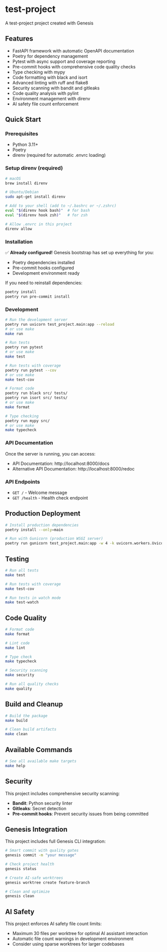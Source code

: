 # test-project

A test-project project created with Genesis

## Features

- FastAPI framework with automatic OpenAPI documentation
- Poetry for dependency management
- Pytest with async support and coverage reporting
- Pre-commit hooks with comprehensive code quality checks
- Type checking with mypy
- Code formatting with black and isort
- Advanced linting with ruff and flake8
- Security scanning with bandit and gitleaks
- Code quality analysis with pylint
- Environment management with direnv
- AI safety file count enforcement

## Quick Start

### Prerequisites

- Python 3.11+
- Poetry
- direnv (required for automatic .envrc loading)

### Setup direnv (required)

```bash
# macOS
brew install direnv

# Ubuntu/Debian
sudo apt-get install direnv

# Add to your shell (add to ~/.bashrc or ~/.zshrc)
eval "$(direnv hook bash)"  # for bash
eval "$(direnv hook zsh)"   # for zsh

# Allow .envrc in this project
direnv allow
```

### Installation

✅ **Already configured!** Genesis bootstrap has set up everything for you:
- Poetry dependencies installed
- Pre-commit hooks configured
- Development environment ready

If you need to reinstall dependencies:
```bash
poetry install
poetry run pre-commit install
```

### Development

```bash
# Run the development server
poetry run uvicorn test_project.main:app --reload
# or use make
make run

# Run tests
poetry run pytest
# or use make
make test

# Run tests with coverage
poetry run pytest --cov
# or use make
make test-cov

# Format code
poetry run black src/ tests/
poetry run isort src/ tests/
# or use make
make format

# Type checking
poetry run mypy src/
# or use make
make typecheck
```

### API Documentation

Once the server is running, you can access:
- API Documentation: http://localhost:8000/docs
- Alternative API Documentation: http://localhost:8000/redoc

### API Endpoints

- `GET /` - Welcome message
- `GET /health` - Health check endpoint

## Production Deployment

```bash
# Install production dependencies
poetry install --only=main

# Run with Gunicorn (production WSGI server)
poetry run gunicorn test_project.main:app -w 4 -k uvicorn.workers.UvicornWorker
```

## Testing

```bash
# Run all tests
make test

# Run tests with coverage
make test-cov

# Run tests in watch mode
make test-watch
```

## Code Quality

```bash
# Format code
make format

# Lint code
make lint

# Type check
make typecheck

# Security scanning
make security

# Run all quality checks
make quality
```

## Build and Cleanup

```bash
# Build the package
make build

# Clean build artifacts
make clean
```

## Available Commands

```bash
# See all available make targets
make help
```

## Security

This project includes comprehensive security scanning:

- **Bandit**: Python security linter
- **Gitleaks**: Secret detection
- **Pre-commit hooks**: Prevent security issues from being committed

## Genesis Integration

This project includes full Genesis CLI integration:

```bash
# Smart commit with quality gates
genesis commit -m "your message"

# Check project health
genesis status

# Create AI-safe worktrees
genesis worktree create feature-branch

# Clean and optimize
genesis clean
```

## AI Safety

This project enforces AI safety file count limits:
- Maximum 30 files per worktree for optimal AI assistant interaction
- Automatic file count warnings in development environment
- Consider using sparse worktrees for larger codebases
